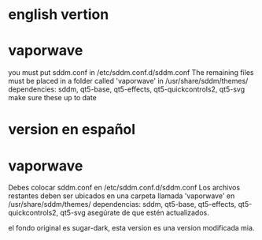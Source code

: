 # english vertion
# vaporwave
you must put sddm.conf in /etc/sddm.conf.d/sddm.conf
The remaining files must be placed in a folder called 'vaporwave' in /usr/share/sddm/themes/
dependencies: sddm, qt5-base, qt5-effects, qt5-quickcontrols2, qt5-svg
make sure these up to date

# version en español
# vaporwave
Debes colocar sddm.conf en /etc/sddm.conf.d/sddm.conf
Los archivos restantes deben ser ubicados en una carpeta llamada 'vaporwave' en /usr/share/sddm/themes/
dependencias: sddm, qt5-base, qt5-effects, qt5-quickcontrols2, qt5-svg
asegúrate de que estén actualizados.

el fondo original es sugar-dark, esta version es una version modificada mia.
